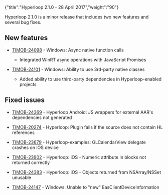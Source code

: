 {"title":"Hyperloop 2.1.0 - 28 April 2017","weight":"90"}

Hyperloop 2.1.0 is a minor release that includes two new features and several bug fixes.

## New features

* [TIMOB-24098](https://jira.appcelerator.org/browse/TIMOB-24098) - Windows: Async native function calls

  * Integrated WinRT async operations with JavaScript Promises

* [TIMOB-24101](https://jira.appcelerator.org/browse/TIMOB-24101) - Windows: Ability to use 3rd-party native classes

  * Added ability to use third-party dependencies in Hyperloop-enabled projects


## Fixed issues

* [TIMOB-24369](https://jira.appcelerator.org/browse/TIMOB-24369) - Hyperloop Android: JS wrappers for external AAR's dependencies not generated

* [TIMOB-20274](https://jira.appcelerator.org/browse/TIMOB-20274) - Hyperloop: Plugin fails if the source does not contain HL references

* [TIMOB-23679](https://jira.appcelerator.org/browse/TIMOB-23679) - Hyperloop-examples: GLCalendarView delegate crashes on iOS device

* [TIMOB-23902](https://jira.appcelerator.org/browse/TIMOB-23902) - Hyperloop: iOS - Numeric attribute in blocks not returned correctly

* [TIMOB-24383](https://jira.appcelerator.org/browse/TIMOB-24383) - Hyperloop: iOS - Objects returned from NSArray/NSSet unusable

* [TIMOB-24147](https://jira.appcelerator.org/browse/TIMOB-24147) - Windows: Unable to "new" EasClientDeviceInformation
